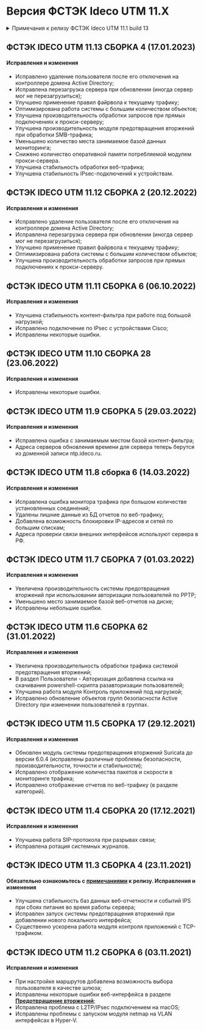 # Версия ФСТЭК Ideco UTM 11.X

<details>

<summary>Примечания к релизу ФСТЭК Ideco UTM 11.1 build 13</summary>

**Дата выхода версии**: 21.10.2021.

**Техническая поддержка и обратная связь** (поможет нам улучшить продукт):
* Обсудить версию в телеграмм-канале с разработчиками: [https://t.me/idecoutm](https://t.me/idecoutm);
* Портал технической поддержки: [https://help.ideco.ru/](https://help.ideco.ru/);
* Электронная почта: help@ideco.ru;
* Telegram: [ideco.bot](https://telegram.im/@ideco_support_bot).

**Новые возможности версии 11**
* [Кластер отказоустойчивости](../settings/cluster.md). Возможность создания кластера из двух нод для отказоустойчивой конфигурации;
* Улучшенная система отчетности по событиям системы предотвращения вторжений;
* Новая версия модуля контроля приложений. Добавлены определения протоколов новых приложений: DisneyPlus, Mongodb, Pinterest, Reddit, Tumblr, Virtual Assitant (Alexa, Siri) и других. Улучшено определение протоколов и увеличена производительность модуля;
* Усилено шифрование VPN по протоколу SSTP (осторожно, с роутерами MikroTik и возможно другими может не работать).

</details>

## ФСТЭК IDECO UTM 11.13 СБОРКА 4 (17.01.2023)

#### Исправления и изменения

* Исправлено удаление пользователя после его отключения на контроллере домена Active Directory;
* Исправлена перезагрузка сервера при обновлении (иногда сервер мог не перезагрузиться);
* Улучшено применение правил файрвола к текущему трафику;
* Оптимизирована работа системы с большим количеством объектов;
* Улучшена производительность обработки запросов при прямых подключениях к прокси-серверу;
* Улучшена производительность модуля предотвращения вторжений при обработки SMB-трафика;
* Уменьшено количество места занимаемое базой данных мониторинга;
* Снижено количество оперативной памяти потребляемой модулем прокси-сервера.
* Улучшена стабильность обработки веб-трафика;
* Улучшена стабильность IPsec-подключений к устройствам.

## ФСТЭК IDECO UTM 11.12 СБОРКА 2 (20.12.2022)

#### Исправления и изменения

* Исправлено удаление пользователя после его отключения на контроллере домена Active Directory;
* Исправлена перезагрузка сервера при обновлении (иногда сервер мог не перезагрузиться);
* Улучшено применение правил файрвола к текущему трафику;
* Оптимизирована работа системы с большим количеством объектов;
* Улучшена производительность обработки запросов при прямых подключениях к прокси-серверу.

## ФСТЭК IDECO UTM 11.11 СБОРКА 6 (06.10.2022)

#### Исправления и изменения

* Улучшена стабильность контент-фильтра при работе под большой нагрузкой;
* Исправлено подключение по IPsec с устройствами Cisco;
* Исправлены некоторые ошибки.

## ФСТЭК IDECO UTM 11.10 СБОРКА 28 (23.06.2022)

#### Исправления и изменения

* Исправлены некоторые ошибки.  

## ФСТЭК IDECO UTM 11.9 СБОРКА 5 (29.03.2022)

#### Исправления и изменения

* Исправлена ошибка с занимаемым местом базой контент-фильтра;
* Адреса серверов обновления времени для сервера теперь берутся из доменной записи ntp.ideco.ru.
  
## ФСТЭК IDECO UTM 11.8 сборка 6 (14.03.2022)

#### Исправления и изменения

* Исправлена ошибка монитора трафика при большом количестве установленных соединений;
* Удалены лишние данные из БД отчетов по веб-трафику;
* Добавлена возможность блокировки IP-адресов и сетей по большим спискам;
* Адреса проверки связи внешних интерфейсов используют сервера в РФ.
  
## ФСТЭК IDECO UTM 11.7 СБОРКА 7 (01.03.2022)

#### Исправления и изменения

* Увеличена производительность системы предотвращения вторжений при использовании авторизации пользователей по PPTP;
* Уменьшено место занимаемое базой веб-отчетов на диске;
* Исправлены небольшие ошибки.

## ФСТЭК IDECO UTM 11.6 СБОРКА 62 (31.01.2022)

#### Исправления и изменения

* Увеличена производительность обработки трафика системой предотвращения вторжений;
* В раздел Пользователи - Авторизация добавлена ссылка на скачивания powershell-скрипта разавторизации пользователей;
* Улучшена работа модуля Контроль приложений под нагрузкой;
* Исправлено обновление объектов групп безопасности Active Directory при изменении пользователей в группах.

## ФСТЭК IDECO UTM 11.5 СБОРКА 17 (29.12.2021)

#### Исправления и изменения

* Обновлен модуль системы предотвращения вторжений Suricata до версии 6.0.4 (исправлены различные проблемы безопасности, производительности, точности и стабильности);
* Исправлено отображение количества пакетов и скорости в мониторинге трафика;
* Исправлено отображение отчетов по веб-трафику (в разделе категорий).

## ФСТЭК IDECO UTM 11.4 СБОРКА 20 (17.12.2021)

#### Исправления и изменения

* Улучшена работа SIP-протокола при разрывах связи;
* Исправлена ротация системных журналов.

## ФСТЭК IDECO UTM 11.3 СБОРКА 4 (23.11.2021)

#### Обязательно ознакомьтесь с [примечаниями](https://disk.yandex.ru/i/i3qMwQj8YYC5QA) к релизу. **Исправления и изменения**

* Улучшена стабильность баз данных веб-отчетности и событий IPS при сбоях питания во время работы сервера;
* Исправлен запуск системы предотвращения вторжений при добавлении нового локального интерфейса;
* Существенно ускорена работа модуля контроля приложений с TCP-трафиком.

## ФСТЭК IDECO UTM 11.2 СБОРКА 6 (03.11.2021)

#### Исправления и изменения

* При настройке маршрутов добавлена возможность выбора пользователя в качестве шлюза;
* Исправлены некоторые ошибки веб-интерфейса в разделе [**Предотвращение вторжений**](../settings/access-rules/ips/README.md);
* Исправлена проблема с L2TP/IPsec подключением на macOS;
* Исправлены проблемы с запуском модуля netmap на VLAN интерфейсах в Hyper-V.
